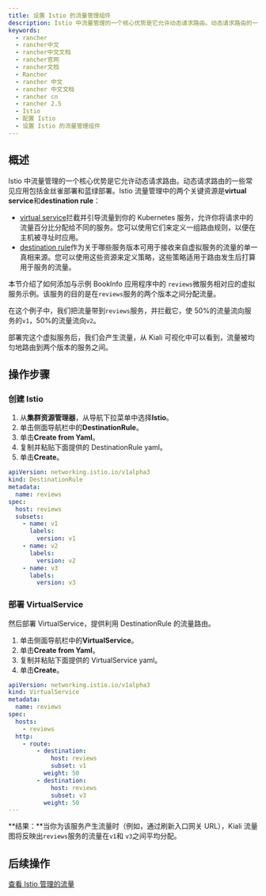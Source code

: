 ```yaml
---
title: 设置 Istio 的流量管理组件
description: Istio 中流量管理的一个核心优势是它允许动态请求路由。动态请求路由的一些常见应用包括金丝雀部署和蓝绿部署。Istio 流量管理中的两个关键资源是virtual service和destination rule。
keywords:
  - rancher
  - rancher中文
  - rancher中文文档
  - rancher官网
  - rancher文档
  - Rancher
  - rancher 中文
  - rancher 中文文档
  - rancher cn
  - rancher 2.5
  - Istio
  - 配置 Istio
  - 设置 Istio 的流量管理组件
---
```


## 概述

Istio 中流量管理的一个核心优势是它允许动态请求路由。动态请求路由的一些常见应用包括金丝雀部署和蓝绿部署。Istio 流量管理中的两个关键资源是**virtual service**和**destination rule**：

- [virtual service](https://istio.io/docs/reference/config/networking/v1alpha3/virtual-service/)拦截并引导流量到你的 Kubernetes 服务，允许你将请求中的流量百分比分配给不同的服务。您可以使用它们来定义一组路由规则，以便在主机被寻址时应用。
- [destination rule](https://istio.io/docs/reference/config/networking/v1alpha3/destination-rule/)作为关于哪些服务版本可用于接收来自虚拟服务的流量的单一真相来源。您可以使用这些资源来定义策略，这些策略适用于路由发生后打算用于服务的流量。

本节介绍了如何添加与示例 BookInfo 应用程序中的 `reviews`微服务相对应的虚拟服务示例。该服务的目的是在`reviews`服务的两个版本之间分配流量。

在这个例子中，我们把流量带到`reviews`服务，并拦截它，使 50%的流量流向服务的`v1`，50%的流量流向`v2`。

部署完这个虚拟服务后，我们会产生流量，从 Kiali 可视化中可以看到，流量被均匀地路由到两个版本的服务之间。

## 操作步骤

### 创建 Istio

1. 从**集群资源管理器**，从导航下拉菜单中选择**Istio**。
1. 单击侧面导航栏中的**DestinationRule**。
1. 单击**Create from Yaml**。
1. 复制并粘贴下面提供的 DestinationRule yaml。
1. 单击**Create**。

```yaml
apiVersion: networking.istio.io/v1alpha3
kind: DestinationRule
metadata:
  name: reviews
spec:
  host: reviews
  subsets:
    - name: v1
      labels:
        version: v1
    - name: v2
      labels:
        version: v2
    - name: v3
      labels:
        version: v3
```

### 部署 VirtualService

然后部署 VirtualService，提供利用 DestinationRule 的流量路由。

1. 单击侧面导航栏中的**VirtualService**。
1. 单击**Create from Yaml**。
1. 复制并粘贴下面提供的 VirtualService yaml。
1. 单击**Create**。

```yaml
apiVersion: networking.istio.io/v1alpha3
kind: VirtualService
metadata:
  name: reviews
spec:
  hosts:
    - reviews
  http:
    - route:
        - destination:
            host: reviews
            subset: v1
          weight: 50
        - destination:
            host: reviews
            subset: v3
          weight: 50
---

```

**结果：**当你为该服务产生流量时（例如，通过刷新入口网关 URL），Kiali 流量图将反映出`reviews`服务的流量在`v1`和 `v3`之间平均分配。

## 后续操作

[查看 Istio 管理的流量](/docs/rancher2.5/istio/2.5/setup/view-traffic/_index)
